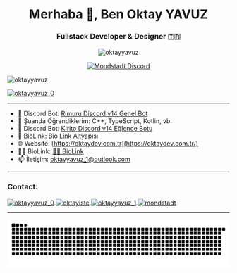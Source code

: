 <h1 align="center">Merhaba 👋, Ben Oktay YAVUZ</h1>
<h3 align="center">Fullstack Developer & Designer 🇹🇷</h3>

<p align="center">
  <img align="center" src="https://github-readme-stats.vercel.app/api?username=oktayyavuz&show_icons=true&locale=en" alt="oktayyavuz" />
</p>

<p align="center">
  <a href="https://api.weblutions.com/discord/invite/mondstadt">
    <img src="https://api.weblutions.com/discord/invite/mondstadt" alt="Mondstadt Discord" />
  </a>
</p>

<p align="left">
  <img src="https://komarev.com/ghpvc/?username=oktayyavuz&label=Profile%20views&color=0e75b6&style=flat" alt="oktayyavuz" />
</p>

<p align="left">
  <a href="https://twitter.com/oktayyavuz_0" target="_blank">
    <img src="https://img.shields.io/twitter/follow/oktayyavuz_0?logo=twitter&style=for-the-badge" alt="oktayyavuz_0" />
  </a>
</p>

---

- 🔭 Discord Bot: [Rimuru Discord v14 Genel Bot](https://github.com/oktayyavuz/Rimuru-Discord.js-v14-Bot)
- 🌱 Şuanda Öğrendiklerim: C++, TypeScript, Kotlin, vb.
- 🔭 Discord Bot: [Kirito Discord v14 Eğlence Botu](https://github.com/oktayyavuz/Kirito-v14-Bot-Altyapisi)
- 🔭 BioLink: [Bio Link Altyapısı](https://github.com/oktayyavuz/biolink)
- 🌐 Website: [https://oktaydev.com.tr](https://oktaydev.com.tr/)
- 👨‍💻 BioLink: [👨‍💻 BioLink](https://oktaydev.com.tr/bio)
- 📫 İletişim: [oktayyavuz_1@outlook.com](mailto:oktayyavuz_1@outlook.com)

---

<h3 align="left">Contact:</h3>
<p align="left">
  <a href="https://twitter.com/oktayyavuz_0" target="_blank">
    <img align="center" src="https://raw.githubusercontent.com/rahuldkjain/github-profile-readme-generator/master/src/images/icons/Social/twitter.svg" alt="oktayyavuz_0" height="30" width="40" />
  </a>
  <a href="https://fb.com/oktayiste" target="_blank">
    <img align="center" src="https://raw.githubusercontent.com/rahuldkjain/github-profile-readme-generator/master/src/images/icons/Social/facebook.svg" alt="oktayiste" height="30" width="40" />
  </a>
  <a href="https://instagram.com/oktayyavuz_1" target="_blank">
    <img align="center" src="https://raw.githubusercontent.com/rahuldkjain/github-profile-readme-generator/master/src/images/icons/Social/instagram.svg" alt="oktayyavuz_1" height="30" width="40" />
  </a>
  <a href="https://discord.gg/mondstadt" target="_blank">
    <img align="center" src="https://raw.githubusercontent.com/rahuldkjain/github-profile-readme-generator/master/src/images/icons/Social/discord.svg" alt="mondstadt" height="30" width="40" />
  </a>
</p>

---

<picture>
  <source media="(prefers-color-scheme: dark)" srcset="https://raw.githubusercontent.com/CagatayAkkas/CagatayAkkas/output/github-contribution-grid-snake-dark.svg">
  <source media="(prefers-color-scheme: light)" srcset="https://raw.githubusercontent.com/CagatayAkkas/CagatayAkkas/output/github-contribution-grid-snake.svg">
  <img alt="github contribution grid snake animation" src="https://raw.githubusercontent.com/CagatayAkkas/CagatayAkkas/output/github-contribution-grid-snake.svg">
</picture>
